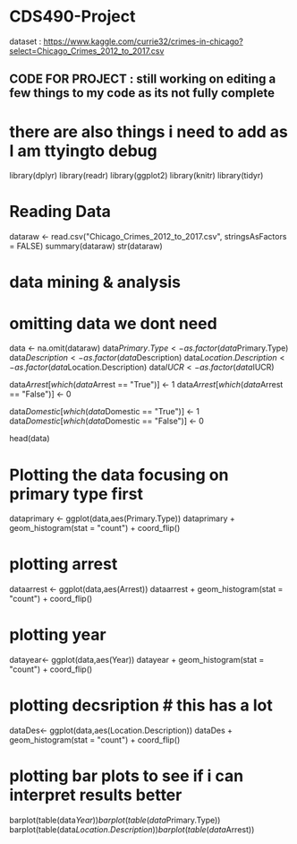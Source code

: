 # CDS490-Project

dataset :  https://www.kaggle.com/currie32/crimes-in-chicago?select=Chicago_Crimes_2012_to_2017.csv



## CODE FOR PROJECT : still working on editing a few things to my code as its not fully complete
# there are also things i need to add as I am ttyingto debug 
library(dplyr)
library(readr)
library(ggplot2)
library(knitr)
library(tidyr)

# Reading Data
dataraw <- read.csv("Chicago_Crimes_2012_to_2017.csv", stringsAsFactors = FALSE)
summary(dataraw)
str(dataraw)


# data mining & analysis 
# omitting data we dont need
data <- na.omit(dataraw)
data$Primary.Type <- as.factor(data$Primary.Type)
data$Description <- as.factor(data$Description) 
data$Location.Description <- as.factor(data$Location.Description) 
data$IUCR <- as.factor(data$IUCR) 

data$Arrest[which(data$Arrest == "True")] <- 1
data$Arrest[which(data$Arrest == "False")] <- 0

data$Domestic[which(data$Domestic == "True")] <- 1
data$Domestic[which(data$Domestic == "False")] <- 0

head(data)

# Plotting the data  focusing on primary type first
dataprimary <- ggplot(data,aes(Primary.Type))
dataprimary + geom_histogram(stat = "count") + coord_flip()

# plotting arrest 
dataarrest <- ggplot(data,aes(Arrest))
dataarrest + geom_histogram(stat = "count") + coord_flip()

# plotting year 
datayear<- ggplot(data,aes(Year))
datayear + geom_histogram(stat = "count") + coord_flip()

# plotting decsription # this has a lot 
dataDes<- ggplot(data,aes(Location.Description))
dataDes + geom_histogram(stat = "count") + coord_flip()

# plotting bar plots to see if i can interpret results better
barplot(table(data$Year))
barplot(table(data$Primary.Type))
barplot(table(data$Location.Description))
barplot(table(data$Arrest))
